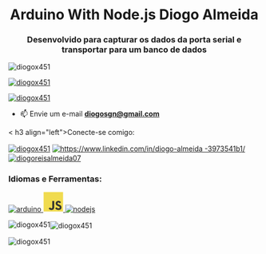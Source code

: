 <h1 align="center">Arduino With Node.js Diogo Almeida</h1>
<h3 align="center">Desenvolvido para capturar os dados da porta serial e transportar para um banco de dados</h3>

<p align= "left"> <img src="https://komarev.com/ghpvc/?username=diogox451&label=Profile%20views&color=0e75b6&style=flat" alt="diogox451" /> </p>

<p align="left" > <a href="https://github.com/ryo-ma/github-profile-trophy"><img src="https://github-profile-trophy.vercel.app/?username=diogox451" alt ="diogox451" /></a> </p>

<p align="left"> <a href="https://twitter.com/diogox451" target="blank"><img src="https: //img.shields.io/twitter/follow/diogox451?logo=twitter&style=for-the-badge" alt="diogox451" /></a> </p>

- 📫 Envie um e-mail **diogosgn@gmail.com**

< h3 align="left">Conecte-se comigo:</h3>
<p align="left">
<a href="https://twitter.com/diogox451" target="blank"><img align="center" src="https://raw.githubusercontent.com/rahuldkjain /github-profile-readme-generator/master/src/images/icons/Social/twitter.svg" alt="diogox451" height="30" width="40" /></a>
<a href="https ://linkedin.com/in/https://www.linkedin.com/in/diogo-almeida-3973541b1/" target="blank"><img align="center" src="https://raw. githubusercontent.com/rahuldkjain/github-profile-readme-generator/master/src/images/icons/Social/linked-in-alt.svg" alt="https://www.linkedin.com/in/diogo-almeida -3973541b1/" height="30" width="40" /></a>
<a href="https://instagram.com/diogoreisalmeida07" target="blank"><img align="center" src="https://raw.githubusercontent.com/rahuldkjain/github-profile-readme-generator /master/src/images/icons/Social/instagram.svg" alt="diogoreisalmeida07" height="30" width="40" /></a>
</p>

<h3 align="left">Idiomas e Ferramentas:</h3>
<p align="left"> <a href="https://www.arduino.cc/" target="_blank" rel="noreferrer"> <img src="https://cdn.worldvectorlogo.com/ logos/arduino-1.svg" alt="arduino" width="40" height="40"/> </a> <a href="https://developer.mozilla.org/en-US/docs/ Web/JavaScript" target="_blank" rel="noreferrer"> <img src="https://raw.githubusercontent.com/devicons/devicon/master/icons/javascript/javascript-original.svg" alt="javascript " width="40" height="40"/> </a> <a href="https://nodejs.org" target="_blank" rel="noreferrer"> <img src="https:// cru.githubusercontent.com/devicons/devicon/master/icons/nodejs/nodejs-original-wordmark.svg" alt="nodejs" width="40" height="40"/> </a> </p>

<p><img align="left" src="https://github-readme-stats.vercel.app/api/top-langs?username=diogox451&show_icons=true&locale=en&layout=compact" alt="diogox451" /> </p>

<p> <img align="center" src="https://github-readme-stats.vercel.app/api?username=diogox451&show_icons=true&locale=en" alt="diogox451" /> </p>

<p><img align="center" src="https://github-readme-streak-stats.herokuapp.com/?user=diogox451&" alt="diogox451" /></p>
